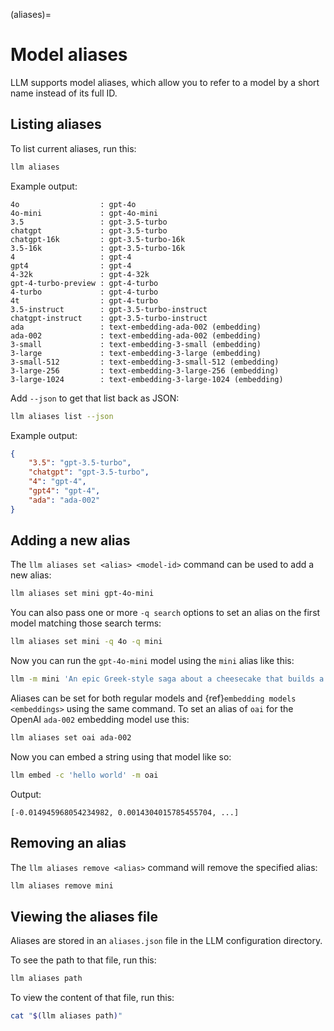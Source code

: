 (aliases)=
# Model aliases

LLM supports model aliases, which allow you to refer to a model by a short name instead of its full ID.

## Listing aliases

To list current aliases, run this:

```bash
llm aliases
```
Example output:

<!-- [[[cog
from click.testing import CliRunner
from llm.cli import cli
result = CliRunner().invoke(cli, ["aliases", "list"])
cog.out("```\n{}```".format(result.output))
]]] -->
```
4o                  : gpt-4o
4o-mini             : gpt-4o-mini
3.5                 : gpt-3.5-turbo
chatgpt             : gpt-3.5-turbo
chatgpt-16k         : gpt-3.5-turbo-16k
3.5-16k             : gpt-3.5-turbo-16k
4                   : gpt-4
gpt4                : gpt-4
4-32k               : gpt-4-32k
gpt-4-turbo-preview : gpt-4-turbo
4-turbo             : gpt-4-turbo
4t                  : gpt-4-turbo
3.5-instruct        : gpt-3.5-turbo-instruct
chatgpt-instruct    : gpt-3.5-turbo-instruct
ada                 : text-embedding-ada-002 (embedding)
ada-002             : text-embedding-ada-002 (embedding)
3-small             : text-embedding-3-small (embedding)
3-large             : text-embedding-3-large (embedding)
3-small-512         : text-embedding-3-small-512 (embedding)
3-large-256         : text-embedding-3-large-256 (embedding)
3-large-1024        : text-embedding-3-large-1024 (embedding)
```
<!-- [[[end]]] -->

Add `--json` to get that list back as JSON:

```bash
llm aliases list --json
```
Example output:
```json
{
    "3.5": "gpt-3.5-turbo",
    "chatgpt": "gpt-3.5-turbo",
    "4": "gpt-4",
    "gpt4": "gpt-4",
    "ada": "ada-002"
}
```

## Adding a new alias

The `llm aliases set <alias> <model-id>` command can be used to add a new alias:

```bash
llm aliases set mini gpt-4o-mini
```
You can also pass one or more `-q search` options to set an alias on the first model matching those search terms:
```bash
llm aliases set mini -q 4o -q mini
```
Now you can run the `gpt-4o-mini` model using the `mini` alias like this:
```bash
llm -m mini 'An epic Greek-style saga about a cheesecake that builds a SQL database from scratch'
```
Aliases can be set for both regular models and {ref}`embedding models <embeddings>` using the same command. To set an alias of `oai` for the OpenAI `ada-002` embedding model use this:
```bash
llm aliases set oai ada-002
```
Now you can embed a string using that model like so:
```bash
llm embed -c 'hello world' -m oai
```
Output:
```
[-0.014945968054234982, 0.0014304015785455704, ...]
```

## Removing an alias

The `llm aliases remove <alias>` command will remove the specified alias:

```bash
llm aliases remove mini
```

## Viewing the aliases file

Aliases are stored in an `aliases.json` file in the LLM configuration directory.

To see the path to that file, run this:

```bash
llm aliases path
```
To view the content of that file, run this:

```bash
cat "$(llm aliases path)"
```